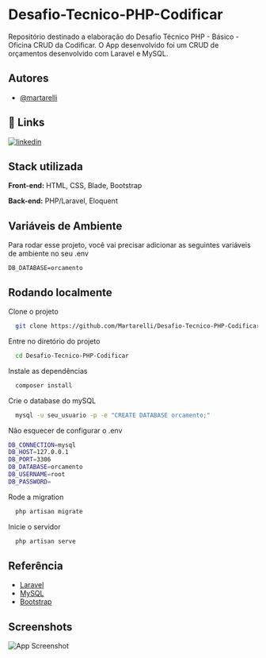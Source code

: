 
# Desafio-Tecnico-PHP-Codificar

Repositório destinado a elaboração do Desafio Técnico PHP - Básico - Oficina CRUD da Codificar.
O App desenvolvido foi um CRUD de orçamentos desenvolvido com Laravel e MySQL.


## Autores

- [@martarelli](https://github.com/Martarelli)


## 🔗 Links
[![linkedin](https://img.shields.io/badge/linkedin-0A66C2?style=for-the-badge&logo=linkedin&logoColor=white)](https://www.linkedin.com/in/rmartarelli/)



## Stack utilizada

**Front-end:** HTML, CSS, Blade, Bootstrap

**Back-end:** PHP/Laravel, Eloquent


## Variáveis de Ambiente

Para rodar esse projeto, você vai precisar adicionar as seguintes variáveis de ambiente no seu .env

`DB_DATABASE=orcamento`


## Rodando localmente

Clone o projeto

```bash
  git clone https://github.com/Martarelli/Desafio-Tecnico-PHP-Codificar.git
```

Entre no diretório do projeto

```bash
  cd Desafio-Tecnico-PHP-Codificar
```

Instale as dependências

```bash
  composer install
```

Crie o database do mySQL

```bash
  mysql -u seu_usuario -p -e "CREATE DATABASE orcamento;"
```
Não esquecer de configurar o .env

```bash
DB_CONNECTION=mysql
DB_HOST=127.0.0.1
DB_PORT=3306
DB_DATABASE=orcamento
DB_USERNAME=root
DB_PASSWORD=
```
Rode a migration

```bash
  php artisan migrate
```

Inicie o servidor

```bash
  php artisan serve
```





## Referência

 - [Laravel](https://laravel.com/)
 - [MySQL](https://www.mysql.com/)
 - [Bootstrap](https://getbootstrap.com/docs/5.3/getting-started/introduction/)


## Screenshots

![App Screenshot](https://images2.imgbox.com/d5/6d/y4WBCUx1_o.png)

